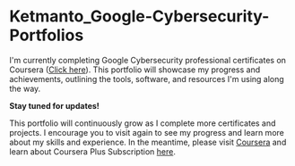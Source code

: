# Ketmanto_Google-Cybersecurity-Portfolios

I'm currently completing Google Cybersecurity professional certificates on Coursera ([Click here](https://www.coursera.org/professional-certificates/google-cybersecurity)). This portfolio will showcase my progress and achievements, outlining the tools, software, and resources I'm using along the way. 

**Stay tuned for updates!**

This portfolio will continuously grow as I complete more certificates and projects. I encourage you to visit again to see my progress and learn more about my skills and experience.
In the meantime, please visit [Coursera](https://www.coursera.org/) and learn about Coursera Plus Subscription [here](https://www.coursera.org/courseraplus). 
